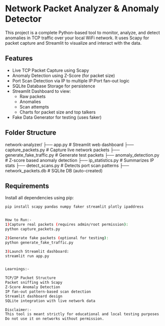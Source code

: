 # Network Packet Analyzer & Anomaly Detector

This project is a complete Python-based tool to monitor, analyze, and detect anomalies in TCP traffic over your local WiFi network. It uses Scapy for packet capture and Streamlit to visualize and interact with the data.


## Features

- Live TCP Packet Capture using Scapy  
- Anomaly Detection using Z-Score (for packet size)  
- Port Scan Detection via IP to multiple IP:Port fan-out logic  
- SQLite Database Storage for persistence  
- Streamlit Dashboard to view:
  - Raw packets  
  - Anomalies  
  - Scan attempts  
  - Charts for packet size and top talkers  
- Fake Data Generator for testing (uses faker)


## Folder Structure
network-analyzer/
├── app.py # Streamlit web dashboard
├── capture_packets.py # Capture live network packets
├── generate_fake_traffic.py # Generate test packets
├── anomaly_detection.py # Z-score based anomaly detection
├── ip_statistics.py # Summarizes IP stats
├── detect_scans.py # Detects port scan patterns
├── network_packets.db # SQLite DB (auto-created)

## Requirements

Install all dependencies using pip:

```bash
pip install scapy pandas numpy faker streamlit plotly ipaddress


How to Run:-
1)Capture real packets (requires admin/root permission):
python capture_packets.py

2)Generate fake packets (optional for testing):
python generate_fake_traffic.py

3)Launch Streamlit dashboard:
streamlit run app.py


Learnings:-

TCP/IP Packet Structure
Packet sniffing with Scapy
Z-Score Anomaly Detection
IP fan-out pattern-based scan detection
Streamlit dashboard design
SQLite integration with live network data

Disclaimer:-
This tool is meant strictly for educational and local testing purposes.
Do not use it on networks without permission.
